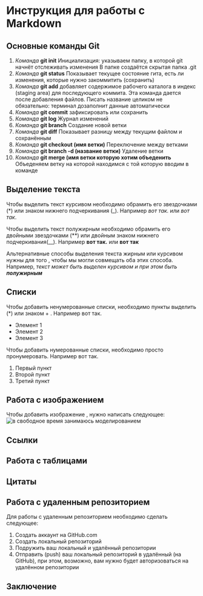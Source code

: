 # Инструкция для работы с Markdown

## Основные команды Git

1. *Команда* **git init**
Инициализация: указываем папку, в которой
git начнёт отслеживать изменения
В папке создаётся скрытая папка .git
2. *Команда* **git status**
Показывает текущее состояние гита, есть
ли изменения, которые нужно закоммитить
(сохранить)
3. *Команда* **git add**
добавляет содержимое рабочего каталога
в индекс (staging area) для последующего коммита. Эта команда дается после добавления
файлов. Писать название целиком не обязательно: терминал дозаполнит данные автоматически
4. *Команда* **git commit**
зафиксировать или сохранить
5. *Команда* **git log**
Журнал изменений
6. *Команда* **git branch**
Создание новой ветки
7. *Команда* **git diff**
Показывает разницу между текущим файлом
и сохранённым
8. *Команда* **git checkout (имя ветки)**
Переключение между ветками
9. *Команда* **git branch -d (название ветки)** 
Удаление ветки
10. *Команда* **git merge (имя ветки которую хотим объеденить**
Объеденяем ветку на которой находимся с той которую вводим в команде

## Выделение текста

Чтобы выделить текст курсивом необходимо обрамить его звездочками (*) или знаком нижнего подчеркивания (_).
Например *вот так.* или _вот так_.

Чтобы выделить текст полужирным необходимо обрамить его двойными звездочками (**) или двойным знаком нижнего подчеркивания(__).
Например **вот так.** или __вот так__

Альтернативные способы выделения текста жирным или курсивом нужны для того , чтобы мы могли совмещать оба этих способа. Например, _текст может быть выделен курсивом и при этом быть **полужирным**_

## Списки

Чтобы добавить ненумерованные списки, необходимо пункты выделить (*) или знаком + . Например вот так.
* Элемент 1
* Элемент 2
* Элемент 3

Чтобы добавить нумерованные списки, необходимо просто пронумеровать. Например вот так.
1. Первый пункт
2. Второй пункт
3. Третий пункт

## Работа с изображением

Чтобы добавить изображение , нужно написать следующее:
![в свободное время занимаюсь моделированием](gostinay.jpg)
 
## Ссылки

## Работа с таблицами

## Цитаты

## Работа с удаленным репозиторием

Для работы с удаленным репозиторием необходимо сделать следующее:
1. Создать аккаунт на GitHub.com
2. Создать локальный репозиторий
3. Подружить ваш локальный и удалённый репозитории
4. Отправить (push) ваш локальный репозиторий в удалённый (на GitHub), при этом, возможно,
вам нужно будет авторизоваться на удалённом репозитории

## Заключение